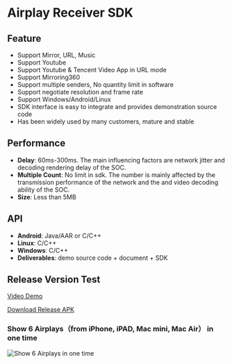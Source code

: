 # Airplay Receiver SDK

## Feature

* Support Mirror, URL, Music        
* Support Youtube 
* Support Youtube & Tencent Video App in URL mode      
* Support Mirroring360  
* Support multiple senders, No quantity limit in software  
* Support negotiate resolution and frame rate
* Support Windows/Android/Linux    
* SDK interface is easy to integrate and provides demonstration source code      
* Has been widely used by many customers, mature and stable                   

## Performance

* **Delay**: 60ms-300ms. The main influencing factors are network jitter and decoding rendering delay of the SOC.  
* **Multiple Count**: No limit in sdk. The number  is mainly affected by the transmission performance of the network and the and video decoding ability of the SOC.
* **Size**: Less than 5MB  

## API

* **Android**: Java/AAR or C/C++      
* **Linux**: C/C++
* **Windows**: C/C++  
* **Deliverables**: demo source code + document + SDK

## Release Version Test

[Video Demo](https://youtu.be/BFXxS-F0uYQ)

[Download Release APK](https://github.com/WirelessPresentation/WirelessDisplay/releases/download/latest/BJCastTV.apk)

### Show 6 Airplays（from iPhone, iPAD, Mac mini, Mac Air） in one time
![Show 6 Airplays in one time](https://github.com/WirelessPresentation/WirelessDisplay-SDK/blob/main/zimg/airplay-6.jpg)
